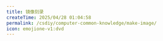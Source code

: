 ```yaml
---
title: 镜像刻录
createTime: 2025/04/28 01:04:58
permalink: /csdiy/computer-common-knowledge/make-image/
icon: emojione-v1:dvd
---
```


